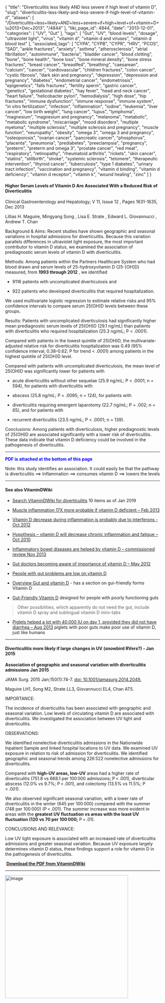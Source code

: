{
    "title": "Diverticulitis less likely AND less severe if high level of vitamin D",
    "slug": "diverticulitis-less-likely-and-less-severe-if-high-level-of-vitamin-d",
    "aliases": [
        "/Diverticulitis+less+likely+AND+less+severe+if+high+level+of+vitamin+D+\u2013+Dec+2013",
        "/4844"
    ],
    "tiki_page_id": 4844,
    "date": "2013-12-01",
    "categories": [
        "UV",
        "Gut"
    ],
    "tags": [
        "Gut",
        "UV",
        "blood levels",
        "dosage",
        "ultraviolet light",
        "virus",
        "vitamin d",
        "vitamin d and viruses",
        "vitamin d blood test"
    ],
    "associated_tags": [
        "CYPA",
        "CYPB",
        "CYPR",
        "HRV",
        "PCOS",
        "SAD",
        "ankle fractures",
        "anxiety",
        "asthma",
        "atherosclerosis",
        "atrial fibrillation",
        "autoimmune",
        "bacteria",
        "bladder cancer",
        "blood clotting",
        "bone",
        "bone health",
        "bone loss",
        "bone mineral density",
        "bone stress fractures",
        "breast cancer",
        "breastfed",
        "breathing",
        "caesarean",
        "calcium",
        "cancer",
        "cardiovascular",
        "children fractures",
        "colon cancer",
        "cystic fibrosis",
        "dark skin and pregnancy",
        "depression",
        "depression and pregnancy",
        "diabetes",
        "endometrial cancer",
        "endometriosis",
        "epigenetics",
        "falls fractures",
        "fertility sperm",
        "gastric cancer",
        "genetics",
        "gestational diabetes",
        "hay fever",
        "head and neck cancer",
        "heart failure",
        "helicobacter pylori",
        "hemodialysis",
        "high dose",
        "hip fractures",
        "immune dysfunction",
        "immune response",
        "immune system",
        "in vitro fertilization",
        "infection",
        "inflammation",
        "iodine",
        "leukemia",
        "liver cancer",
        "low birth weight",
        "lung cancer",
        "lupus",
        "lymphoma",
        "magnesium",
        "magnesium and pregnancy",
        "melanoma",
        "metabolic",
        "metabolic syndrome",
        "miscarriage",
        "mood disorders",
        "multiple myeloma",
        "multiple sclerosis",
        "multiple sclerosis and pregnancy",
        "muscle function",
        "neuropathy",
        "obesity",
        "omega 3",
        "omega 3 and pregnancy",
        "osteoporosis",
        "ovarian cancer",
        "pancreatic cancer",
        "phosphorus",
        "placenta",
        "pneumonia",
        "prediabetes",
        "preeclampsia",
        "pregnancy",
        "preterm",
        "preterm and omega 3",
        "prostate cancer",
        "red meat",
        "respiratory",
        "retinopathy",
        "rheumatoid arthritis",
        "rickets",
        "skin cancer",
        "statins",
        "stillbirth",
        "stroke",
        "systemic sclerosis",
        "telomere",
        "therapeutic intervention",
        "thyroid cancer",
        "tuberculosis",
        "type 1 diabetes",
        "urinary tract infection",
        "vaccination and pregnancy",
        "vitamin d binding",
        "vitamin d deficiency",
        "vitamin d receptor",
        "vitamin k",
        "wound healing",
        "zinc"
    ]
}


#### Higher Serum Levels of Vitamin D Are Associated With a Reduced Risk of Diverticulitis

Clinical Gastroenterology and Hepatology; V 11, Issue 12 , Pages 1631-1635, Dec 2013

Lillias H. Maguire,     Mingyang Song    ,    Lisa E. Strate    ,    Edward L. Giovannucci    ,     Andrew T. Chan

Background & Aims: Recent studies have shown geographic and seasonal variations in hospital admissions for diverticulitis. Because this variation parallels differences in ultraviolet light exposure, the most important contributor to vitamin D status, we examined the association of prediagnostic serum levels of vitamin D with diverticulitis.

Methods: Among patients within the Partners Healthcare System who had blood drawn and serum levels of 25-hydroxyvitamin D (25-<span>[OH]</span>D) measured, from  **1993 through 2012** , we identified 

* 9116 patients with uncomplicated diverticulosis and 

* 922 patients who developed diverticulitis that required hospitalization. 

We used multivariate logistic regression to estimate relative risks and 95% confidence intervals to compare serum 25(OH)D levels between these groups.

Results: Patients with uncomplicated diverticulosis had significantly higher mean prediagnostic serum levels of 25(OH)D (29.1 ng/mL) than patients with diverticulitis who required hospitalization (25.3 ng/mL; P < .0001). 

Compared with patients in the lowest quintile of 25(OH)D, the multivariate-adjusted relative risk for diverticulitis hospitalization was 0.49 (95% confidence interval, 0.38–0.62; P for trend < .0001) among patients in the highest quintile of 25(OH)D level. 

Compared with patients with uncomplicated diverticulosis, the mean level of 25(OH)D was significantly lower for patients with 

* acute diverticulitis without other sequelae (25.9 ng/mL; P < .0001; n = 594), for patients with diverticulitis with 

* abscess (25.8 ng/mL; P = .0095; n = 124), for patients with 

* diverticulitis requiring emergent laparotomy (22.7 ng/mL; P = .002; n = 65), and for patients with 

* recurrent diverticulitis (23.5 ng/mL; P < .0001; n = 139).

Conclusions: Among patients with diverticulosis, higher prediagnostic levels of 25(OH)D are associated significantly with a lower risk of diverticulitis. These data indicate that vitamin D deficiency could be involved in the pathogenesis of diverticulitis.

---

 **<span style="color:#00F;">PDF is attached at the bottom of this page</span>** 

Note: this study identifies an association. It could easily be that the pathway is diverticulitis ==> Inflammation ==> consumes vitamin D ==> lowers the levels

---

#### See also VitaminDWiki

* [Search VitaminDWiki for diverticulitis](https://www.VitaminDWiki.com/Search+Results?hl=en&oe=UTF-8&ie=UTF-8&btnG=Google+Search&googles.x=0&googles.y=0&q=Diverticulitis&domains=VitaminDWiki.com&sitesearch=VitaminDWiki.com) 10 items as of Jan 2019

* [Muscle inflammation 17X more probable if vitamin D deficient – Feb 2013](/posts/muscle-inflammation-17x-more-probable-if-vitamin-d-deficient)

* [Vitamin D decrease during inflammation is probably due to interferons - Oct 2012](/posts/vitamin-d-decrease-during-inflammation-is-probably-due-to-interferons)

* [Hypothesis – vitamin D will decrease chronic inflammation and fatigue – Oct 2010](/tags/hypothesis-vitamin-d-will-decrease-chronic-inflammation-and-fatigue-oct-2010.html)

* [Inflammatory bowel diseases are helped by vitamin D – commissioned review Nov 2013](/posts/inflammatory-bowel-diseases-are-helped-by-vitamin-d-commissioned-review)

* [Gut doctors becoming aware of importance of vitamin D – May 2012](/tags/gut-doctors-becoming-aware-of-importance-of-vitamin-d-may-2012.html)

* [People with gut problems are low on vitamin D](/tags/people-with-gut-problems-are-low-on-vitamin-d.html)

* [Overview Gut and vitamin D](/tags/overview-gut-and-vitamin-d.html) - has a section on gui-friendly forms Vitamin D

* [Gut-Friendly Vitamin D](/tags/gut-friendly-vitamin-d.html) designed for people with poorly functioning guts

> Other possibilities, which apparently do not need the gut, include vitamin D spray and sublingual vitamin D miro-tabs

* [Piglets helped a lot with 40,000 IU on day 1, provided they did not have diarrhea – Aug 2013](/posts/piglets-helped-a-lot-with-40000-iu-on-day-1-provided-they-did-not-have-diarrhea) piglets with poor guts make poor use of vitamin D, just like humans

---

#### Diverticulitis more likely if large changes in UV (snowbird RVers?) - Jan 2015

 **Association of geographic and seasonal variation with diverticulitis admissions Jan 2015** 

JAMA Surg. 2015 Jan;150(1):74-7. [doi: 10.1001/jamasurg.2014.2049.](https://doi.org/10.1001/jamasurg.2014.2049.)

Maguire LH1, Song M2, Strate LL3, Giovannucci EL4, Chan AT5.

IMPORTANCE:

The incidence of diverticulitis has been associated with geographic and seasonal variation. Low levels of circulating vitamin D are associated with diverticulitis. We investigated the association between UV light and diverticulitis.

OBSERVATIONS:

We identified nonelective diverticulitis admissions in the Nationwide Inpatient Sample and linked hospital locations to UV data. We examined UV exposure in relation to risk of admission for diverticulitis. We identified geographic and seasonal trends among 226 522 nonelective admissions for diverticulitis. 

Compared with  **high-UV areas, low-UV**  areas had a higher rate of diverticulitis (751.8 vs 668.1 per 100 000 admissions; P < .001), diverticular abscess (12.0% vs 9.7%; P < .001), and colectomy (13.5% vs 11.5%; P < .001). 

We also observed significant seasonal variation, with a lower rate of diverticulitis in the winter (645 per 100 000) compared with the summer (748 per 100 000) (P < .001). The summer increase was more evident in areas with the  **greatest UV fluctuation vs areas with the least UV fluctuation (120 vs 70 per 100 000;**  P = .01).

CONCLUSIONS AND RELEVANCE:

Low UV light exposure is associated with an increased rate of diverticulitis admissions and greater seasonal variation. Because UV exposure largely determines vitamin D status, these findings support a role for vitamin D in the pathogenesis of diverticulitis.

 **<i class="fas fa-file-pdf" style="margin-right: 0.3em;"></i><a href="https://d378j1rmrlek7x.cloudfront.net/attachments/pdf/nihms-700619.pdf">Download the PDF from VitaminDWiki</a>** 

---

<img src="https://d378j1rmrlek7x.cloudfront.net/attachments/jpeg/div-diagram.jpg" alt="image" width="400">
